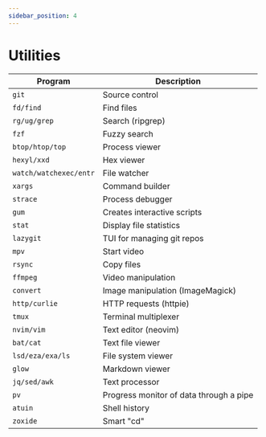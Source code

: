 ```yaml
---
sidebar_position: 4
---
```


# Utilities

| Program                | Description                             |
| ---------------------- | --------------------------------------- |
| `git`                  | Source control                          |
| `fd/find`              | Find files                              |
| `rg/ug/grep`           | Search (ripgrep)                        |
| `fzf`                  | Fuzzy search                            |
| `btop/htop/top`        | Process viewer                          |
| `hexyl/xxd`            | Hex viewer                              |
| `watch/watchexec/entr` | File watcher                            |
| `xargs`                | Command builder                         |
| `strace`               | Process debugger                        |
| `gum`                  | Creates interactive scripts             |
| `stat`                 | Display file statistics                 |
| `lazygit`              | TUI for managing git repos              |
| `mpv`                  | Start video                             |
| `rsync`                | Copy files                              |
| `ffmpeg`               | Video manipulation                      |
| `convert`              | Image manipulation (ImageMagick)        |
| `http/curlie`          | HTTP requests (httpie)                  |
| `tmux`                 | Terminal multiplexer                    |
| `nvim/vim`             | Text editor (neovim)                    |
| `bat/cat`              | Text file viewer                        |
| `lsd/eza/exa/ls`       | File system viewer                      |
| `glow`                 | Markdown viewer                         |
| `jq/sed/awk`           | Text processor                          |
| `pv`                   | Progress monitor of data through a pipe |
| `atuin`                | Shell history                           |
| `zoxide`               | Smart "cd"                              |

